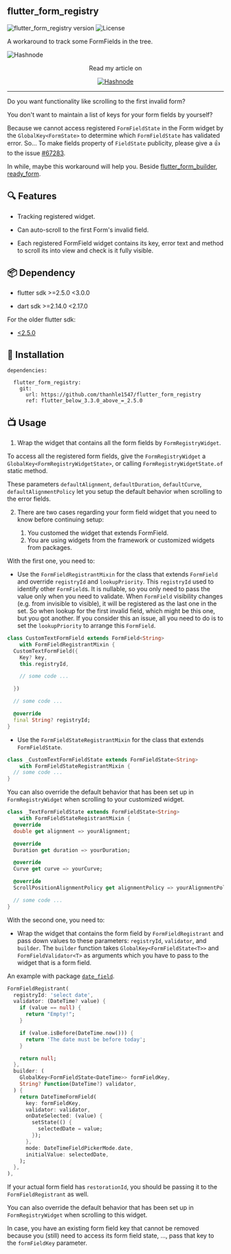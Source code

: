 ## flutter_form_registry

![flutter_form_registry version](https://img.shields.io/badge/flutter_form_registry-v0.6.1-brightgreen.svg)
![License](https://img.shields.io/badge/License-MIT-green.svg)

A workaround to track some FormFields in the tree.

![Hashnode](https://cdn.hashnode.com/res/hashnode/image/upload/v1658517803882/gtdYDSGSi.gif?w=1600&h=840&fit=crop&crop=entropy&auto=format,compress&gif-q=60&format=webm)

<p align="center">
  Read my article on
</p>

<p align="center">
  <a href="https://thanhle.hashnode.dev/flutter-scrolling-to-the-first-invalid-form-field">
    <img src="https://img.shields.io/badge/Hashnode-2962FF?style=for-the-badge&logo=hashnode&logoColor=white" alt="Hashnode"></img>
  </a>
</p>


-----

Do you want functionality like scrolling to the first invalid form?

You don't want to maintain a list of keys for your form fields by yourself?

Because we cannot access registered `FormFieldState` in the Form widget by the `GlobalKey<FormState>` to determine which `FormFieldState` has validated error. So... To make fields property of `FieldState` publicity, please give a 👍 to the issue [#67283](https://github.com/flutter/flutter/issues/67283).

In while, maybe this workaround will help you. Beside [flutter_form_builder](https://pub.dev/packages/flutter_form_builder), [ready_form](https://pub.dev/packages/ready_form).

## 🔍 Features

* Tracking registered widget.

* Can auto-scroll to the first Form's invalid field.

* Each registered FormField widget contains its key, error text and method to scroll its into view and check is it fully visible.

## 📦 Dependency

* flutter sdk >=2.5.0 <3.0.0

* dart sdk >=2.14.0 <2.17.0

For the older flutter sdk:

* [<2.5.0](https://github.com/thanhle1547/flutter_form_registry/tree/flutter_below_2.5.0)

## 💽 Installation

```
dependencies:

  flutter_form_registry:
    git:
      url: https://github.com/thanhle1547/flutter_form_registry
      ref: flutter_below_3.3.0_above_=_2.5.0
```

## 📺 Usage

1. Wrap the widget that contains all the form fields by `FormRegistryWidget`.

To access all the registered form fields, give the `FormRegistryWidget` a `GlobalKey<FormRegistryWidgetState>`, or calling `FormRegistryWidgetState.of` static method.

These parameters `defaultAlignment`, `defaultDuration`, `defaultCurve`, `defaultAlignmentPolicy` let you setup the default behavior when scrolling to the error fields.

2. There are two cases regarding your form field widget that you need to know before continuing setup:

    1. You customed the widget that extends FormField.
    2. You are using widgets from the framework or customized widgets from packages.

With the first one, you need to:

* Use the `FormFieldRegistrantMixin` for the class that extends `FormField` and override `registryId` and `lookupPriority`. This `registryId` used to identify other `FormField`s. It is nullable, so you only need to pass the value only when you need to validate. When `FormField` visibility changes (e.g. from invisible to visible), it will be registered as the last one in the set. So when lookup for the first invalid field, which might be this one, but you got another. If you consider this an issue, all you need to do is to set the `lookupPriority` to arrange this `FormField`.

```dart
class CustomTextFormField extends FormField<String>
    with FormFieldRegistrantMixin {
  CustomTextFormField({
    Key? key,
    this.registryId,

    // some code ...

  })

  // some code ...

  @override
  final String? registryId;
}
```

* Use the `FormFieldStateRegistrantMixin` for the class that extends `FormFieldState`.

```dart
class _CustomTextFormFieldState extends FormFieldState<String>
    with FormFieldStateRegistrantMixin {
  // some code ...
}
```

You can also override the default behavior that has been set up in `FormRegistryWidget` when scrolling to your customized widget.

```dart
class _TextFormFieldState extends FormFieldState<String>
    with FormFieldStateRegistrantMixin {
  @override
  double get alignment => yourAlignment;

  @override
  Duration get duration => yourDuration;

  @override
  Curve get curve => yourCurve;

  @override
  ScrollPositionAlignmentPolicy get alignmentPolicy => yourAlignmentPolicy;

  // some code ...
}
```

With the second one, you need to:

* Wrap the widget that contains the form field by `FormFieldRegistrant` and pass down values to these parameters: `registryId`, `validator`, and `builder`. The `builder` function takes `GlobalKey<FormFieldState<T>>` and `FormFieldValidator<T>` as arguments which you have to pass to the widget that is a form field.

An example with package [`date_field`](https://pub.dev/packages/date_field).

```dart
FormFieldRegistrant(
  registryId: 'select date',
  validator: (DateTime? value) {
    if (value == null) {
      return "Empty!";
    }

    if (value.isBefore(DateTime.now())) {
      return 'The date must be before today';
    }

    return null;
  },
  builder: (
    GlobalKey<FormFieldState<DateTime>> formFieldKey,
    String? Function(DateTime?) validator,
  ) {
    return DateTimeFormField(
      key: formFieldKey,
      validator: validator,
      onDateSelected: (value) {
        setState(() {
          selectedDate = value;
        });
      },
      mode: DateTimeFieldPickerMode.date,
      initialValue: selectedDate,
    );
  },
),
```

If your actual form field has `restorationId`, you should be passing it to the `FormFieldRegistrant` as well.

You can also override the default behavior that has been set up in `FormRegistryWidget` when scrolling to this widget.

In case, you have an existing form field key that cannot be removed because you (still) need to access its form field state, ..., pass that key to the `formFieldKey` parameter. 